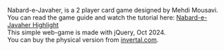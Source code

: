 Nabard-e-Javaher, is a 2 player card game designed by Mehdi Mousavi.<br>
You can read the game guide and watch the tutorial here: <a href="https://www.instagram.com/s/aGlnaGxpZ2h0OjE3OTI5OTcyNzQ1ODU3NTA1?igsh=bW4yNXdnZ3N0NXl1" target="_blank">Nabard-e-Javaher Highlight</a>
<br>
This simple web-game is made with jQuery, Oct 2024.
<br>
You can buy the physical version from <a href="https://invertal.com" target="_blank">invertal.com</a>.

